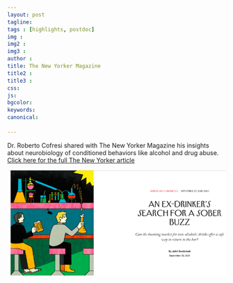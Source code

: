 ```yaml
---
layout: post
tagline: 
tags : [highlights, postdoc]
img : 
img2 : 
img3 : 
author : 
title: The New Yorker Magazine
title2 : 
title3 : 
css: 
js: 
bgcolor: 
keywords: 
canonical:

---
```



Dr. Roberto Cofresi shared with The New Yorker Magazine his insights about neurobiology of conditioned behaviors like alcohol and drug abuse. [Click here for the full The New Yorker article](https://www.newyorker.com/magazine/2021/09/27/an-ex-drinkers-search-for-a-sober-buzz)



<span class="image tiny"><img src="/assets/images/news/newyorker.png" alt="NewYorker" width="800" /></span>

